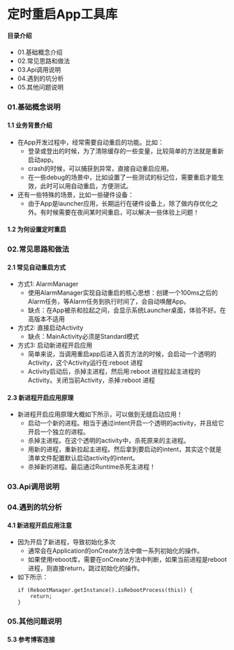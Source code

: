 # 定时重启App工具库
#### 目录介绍
- 01.基础概念介绍
- 02.常见思路和做法
- 03.Api调用说明
- 04.遇到的坑分析
- 05.其他问题说明



### 01.基础概念说明
#### 1.1 业务背景介绍
- 在App开发过程中，经常需要自动重启的功能。比如：
    - 登录或登出的时候，为了清除缓存的一些变量，比较简单的方法就是重新启动app。
    - crash的时候，可以捕获到异常，直接自动重启应用。
    - 在一些debug的场景中，比如设置了一些测试的标记位，需要重启才能生效，此时可以用自动重启，方便测试。
- 还有一些特殊的场景，比如一些硬件设备：
    - 由于App是launcher应用，长期运行在硬件设备上，除了做内存优化之外。有时候需要在夜间某时间重启，可以解决一些体验上问题！


#### 1.2 为何设置定时重启



### 02.常见思路和做法
#### 2.1 常见自动重启方式
- 方式1: AlarmManager
    - 使用AlarmManager实现自动重启的核心思想：创建一个100ms之后的Alarm任务，等Alarm任务到执行时间了，会自动唤醒App。
    - 缺点：在App被杀和拉起之间，会显示系统Launcher桌面，体验不好。在高版本不适用
- 方式2: 直接启动Activity
    - 缺点：MainActivity必须是Standard模式
- 方式3: 启动新进程开启应用
    - 简单来说，当调用重启app后进入首页方法的时候，会启动一个透明的Activity，这个Activity运行在:reboot 进程
    - Activity启动后，杀掉主进程，然后用:reboot 进程拉起主进程的Activity。关闭当前Activity，杀掉:reboot 进程



#### 2.3 新进程开启应用原理
- 新进程开启应用原理大概如下所示，可以做到无缝启动应用！
    - 启动一个新的进程。相当于通过intent开启一个透明的activity，并且给它开启一个独立的进程。
    - 杀掉主进程。在这个透明的activity中，杀死原来的主进程。
    - 用新的进程，重新拉起主进程。然后拿到要启动的intent，其实这个就是清单文件配置默认启动activity的intent。
    - 杀掉新的进程。最后通过Runtime杀死主进程！



### 03.Api调用说明



### 04.遇到的坑分析
#### 4.1 新进程开启应用注意
- 因为开启了新进程，导致初始化多次
    - 通常会在Application的onCreate方法中做一系列初始化的操作。
    - 如果使用reboot库，需要在onCreate方法中判断，如果当前进程是reboot进程，则直接return，跳过初始化的操作。
- 如下所示：
    ```
    if (RebootManager.getInstance().isRebootProcess(this)) {
        return;
    }
    ```



### 05.其他问题说明


#### 5.3 参考博客连接



